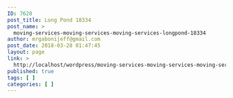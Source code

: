 ```yaml
---
ID: 7628
post_title: Long Pond 18334
post_name: >
  moving-services-moving-services-moving-services-longpond-18334
author: mrgabonijeff@gmail.com
post_date: 2018-03-28 01:47:45
layout: page
link: >
  http://localhost/wordpress/moving-services-moving-services-moving-services-longpond-18334/
published: true
tags: [ ]
categories: [ ]
---
```

